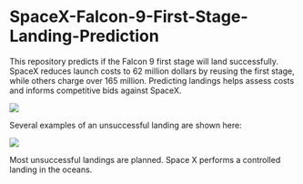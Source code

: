 # SpaceX-Falcon-9-First-Stage-Landing-Prediction
This repository predicts if the Falcon 9 first stage will land successfully. SpaceX reduces launch costs to 62 million dollars by reusing the first stage, while others charge over 165 million. Predicting landings helps assess costs and informs competitive bids against SpaceX.

![](https://cf-courses-data.s3.us.cloud-object-storage.appdomain.cloud/IBMDeveloperSkillsNetwork-DS0701EN-SkillsNetwork/lab_v2/images/landing_1.gif)


Several examples of an unsuccessful landing are shown here:


![](https://cf-courses-data.s3.us.cloud-object-storage.appdomain.cloud/IBMDeveloperSkillsNetwork-DS0701EN-SkillsNetwork/lab_v2/images/crash.gif)


Most unsuccessful landings are planned. Space X performs a controlled landing in the oceans. 

